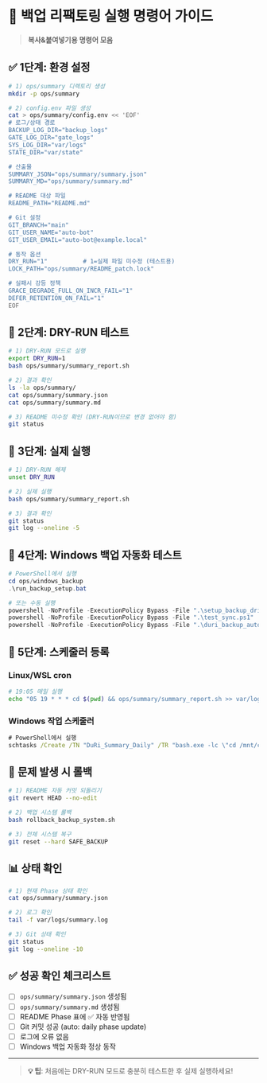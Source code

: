# 🚀 백업 리팩토링 실행 명령어 가이드

> **복사&붙여넣기용 명령어 모음**

## ✅ **1단계: 환경 설정**

```bash
# 1) ops/summary 디렉토리 생성
mkdir -p ops/summary

# 2) config.env 파일 생성
cat > ops/summary/config.env << 'EOF'
# 로그/상태 경로
BACKUP_LOG_DIR="backup_logs"
GATE_LOG_DIR="gate_logs"
SYS_LOG_DIR="var/logs"
STATE_DIR="var/state"

# 산출물
SUMMARY_JSON="ops/summary/summary.json"
SUMMARY_MD="ops/summary/summary.md"

# README 대상 파일
README_PATH="README.md"

# Git 설정
GIT_BRANCH="main"
GIT_USER_NAME="auto-bot"
GIT_USER_EMAIL="auto-bot@example.local"

# 동작 옵션
DRY_RUN="1"          # 1=실제 파일 미수정 (테스트용)
LOCK_PATH="ops/summary/README_patch.lock"

# 실패시 강등 정책
GRACE_DEGRADE_FULL_ON_INCR_FAIL="1"
DEFER_RETENTION_ON_FAIL="1"
EOF
```

## 🧪 **2단계: DRY-RUN 테스트**

```bash
# 1) DRY-RUN 모드로 실행
export DRY_RUN=1
bash ops/summary/summary_report.sh

# 2) 결과 확인
ls -la ops/summary/
cat ops/summary/summary.json
cat ops/summary/summary.md

# 3) README 미수정 확인 (DRY-RUN이므로 변경 없어야 함)
git status
```

## 🚀 **3단계: 실제 실행**

```bash
# 1) DRY-RUN 해제
unset DRY_RUN

# 2) 실제 실행
bash ops/summary/summary_report.sh

# 3) 결과 확인
git status
git log --oneline -5
```

## 🔧 **4단계: Windows 백업 자동화 테스트**

```powershell
# PowerShell에서 실행
cd ops/windows_backup
.\run_backup_setup.bat

# 또는 수동 실행
powershell -NoProfile -ExecutionPolicy Bypass -File ".\setup_backup_drives.ps1"
powershell -NoProfile -ExecutionPolicy Bypass -File ".\test_sync.ps1"
powershell -NoProfile -ExecutionPolicy Bypass -File ".\duri_backup_automation.ps1" -Mode test
```

## 📅 **5단계: 스케줄러 등록**

### **Linux/WSL cron**
```bash
# 19:05 매일 실행
echo "05 19 * * * cd $(pwd) && ops/summary/summary_report.sh >> var/logs/summary.log 2>&1" | crontab -
```

### **Windows 작업 스케줄러**
```cmd
# PowerShell에서 실행
schtasks /Create /TN "DuRi_Summary_Daily" /TR "bash.exe -lc \"cd /mnt/c/Repo && ops/summary/summary_report.sh\"" /SC DAILY /ST 19:05
```

## 🚨 **문제 발생 시 롤백**

```bash
# 1) README 자동 커밋 되돌리기
git revert HEAD --no-edit

# 2) 백업 시스템 롤백
bash rollback_backup_system.sh

# 3) 전체 시스템 복구
git reset --hard SAFE_BACKUP
```

## 📊 **상태 확인**

```bash
# 1) 현재 Phase 상태 확인
cat ops/summary/summary.json

# 2) 로그 확인
tail -f var/logs/summary.log

# 3) Git 상태 확인
git status
git log --oneline -10
```

## ✅ **성공 확인 체크리스트**

- [ ] `ops/summary/summary.json` 생성됨
- [ ] `ops/summary/summary.md` 생성됨  
- [ ] README Phase 표에 ✅ 자동 반영됨
- [ ] Git 커밋 성공 (auto: daily phase update)
- [ ] 로그에 오류 없음
- [ ] Windows 백업 자동화 정상 동작

---

> **💡 팁**: 처음에는 DRY-RUN 모드로 충분히 테스트한 후 실제 실행하세요!


